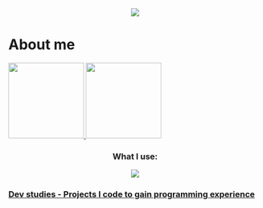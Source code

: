<div align="center">
<img src="https://readme-typing-svg.herokuapp.com/?font=Righteous&size=35&center=true&vCenter=true&width=500&height=70&duration=4000&lines=Hi!+👋;+I'm+André!;I+love+coding" >
</div>

# About me
<div align="center">
<div style="display: flex;">
    <a href="#">
        <img height="150em" src="https://github-readme-stats.vercel.app/api/top-langs?username=andrerwfreitas&layout=compact&theme=radical" />
        <img height="150em" src="https://github-readme-stats.vercel.app/api?username=andrerwfreitas&show_icons=true&theme=radical&include_all_commits=false&count_private=true" />
    </a>
</div>
    
<h3>What I use:</h3>
    
<img src="https://skillicons.dev/icons?i=html,css,md,next,react,bootstrap,nodejs,git,github,bitbucket,figma,vscode,replit,aws,vercel,stackoverflow&perline=14" />
</div>


### [Dev studies - Projects I code to gain programming experience](https://github.com/andrerwfreitas/andrerwfreitas/blob/main/dev-studies.md)
